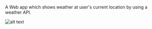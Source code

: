  A Web app which shows weather at user's current location by using a weather API.

![alt text](https://raw.githubusercontent.com/sak6e/Local-Weather/master/weather%20app.jpeg)
